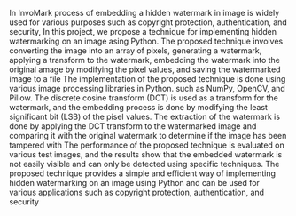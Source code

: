 In InvoMark process of embedding a hidden watermark in image is widely used for various purposes such as copyright protection, authentication, and security, In this project, we propose a technique for implementing hidden watermarking on an image asing Python. The proposed technique involves converting the image into an array of pixels, generating a watermark, applying a transform to the watermark, embedding the watermark into the original amage by modifying the pixel values, and saving the watermarked image to a file
The implementation of the proposed technique is done using various image processing libraries in Python.
such as NumPy, OpenCV, and Pillow. The discrete cosine transform (DCT) is used as a transform for the
watermark, and the embedding process is done by modifying the least significant bit (LSB) of the pisel
values. The extraction of the watermark is done by applying the DCT transform to the watermarked image
and comparing it with the original watermark to determine if the image has been tampered with
The performance of the proposed technique is evaluated on various test images, and the results show that the embedded watermark is not easily visible and can only be detected using specific techniques. The proposed technique provides a simple and efficient way of implementing hidden watermarking on an image using Python and can be used for various applications such as copyright protection, authentication, and security
